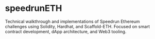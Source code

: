 # speedrunETH
Technical walkthrough and implementations of Speedrun Ethereum challenges using Solidity, Hardhat, and Scaffold-ETH. Focused on smart contract development, dApp architecture, and Web3 tooling.

